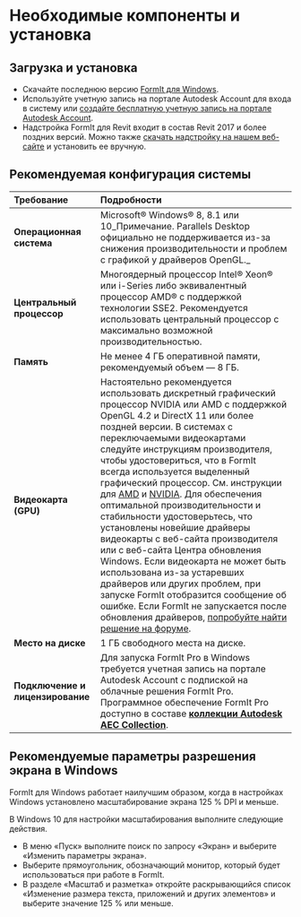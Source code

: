 # Необходимые компоненты и установка

## Загрузка и установка

* Скачайте последнюю версию [FormIt для Windows](https://formit.autodesk.com/page/download).
* Используйте учетную запись на портале Autodesk Account для входа в систему или [создайте бесплатную учетную запись на портале Autodesk Account](https://accounts.autodesk.com/).
* Надстройка FormIt для Revit входит в состав Revit 2017 и более поздних версий. Можно также [скачать надстройку на нашем веб-сайте](https://formit.autodesk.com/page/formit-revit) и установить ее вручную.

## Рекомендуемая конфигурация системы

| Требование | Подробности |
| :--- | :--- |
| **Операционная система** | Microsoft® Windows® 8, 8.1 или 10_Примечание. Parallels Desktop официально не поддерживается из-за снижения производительности и проблем с графикой у драйверов OpenGL._ |
| **Центральный процессор** | Многоядерный процессор Intel® Xeon® или i-Series либо эквивалентный процессор AMD® с поддержкой технологии SSE2. Рекомендуется использовать центральный процессор с максимально возможной производительностью. |
| **Память** | Не менее 4 ГБ оперативной памяти, рекомендуемый объем — 8 ГБ. |
| **Видеокарта (GPU)** | Настоятельно рекомендуется использовать дискретный графический процессор NVIDIA или AMD с поддержкой OpenGL 4.2 и DirectX 11 или более поздней версии. В системах с переключаемыми видеокартами следуйте инструкциям производителя, чтобы удостовериться, что в FormIt всегда используется выделенный графический процессор. См. инструкции для [AMD](https://www.amd.com/ru/support/kb/faq/dh-017) и [NVIDIA](http://nvidia.custhelp.com/app/answers/detail/a_id/2615/kw/manage%203d%20settings/related/1). Для обеспечения оптимальной производительности и стабильности удостоверьтесь, что установлены новейшие драйверы видеокарты с веб-сайта производителя или с веб-сайта Центра обновления Windows. Если видеокарта не может быть использована из-за устаревших драйверов или других проблем, при запуске FormIt отобразится сообщение об ошибке. Если FormIt не запускается после обновления драйверов, [попробуйте найти решение на форуме](https://forums.autodesk.com/t5/formit-forum/bd-p/142?profile.language=ru). |
| **Место на диске** | 1 ГБ свободного места на диске. |
| **Подключение и лицензирование** | Для запуска FormIt Pro в Windows требуется учетная запись на портале Autodesk Account с подпиской на облачные решения FormIt Pro. Программное обеспечение FormIt Pro доступно в составе [**коллекции Autodesk AEC Collection**](https://www.autodesk.ru/collections/architecture-engineering-construction/overview). |

## Рекомендуемые параметры разрешения экрана в Windows

FormIt для Windows работает наилучшим образом, когда в настройках Windows установлено масштабирование экрана 125 % DPI и меньше.

В Windows 10 для настройки масштабирования выполните следующие действия.

* В меню «Пуск» выполните поиск по запросу «Экран» и выберите «Изменить параметры экрана».
* Выберите прямоугольник, обозначающий монитор, который будет использоваться при работе в FormIt.
* В разделе «Масштаб и разметка» откройте раскрывающийся список «Изменение размера текста, приложений и других элементов» и выберите значение 125 % или меньше.

